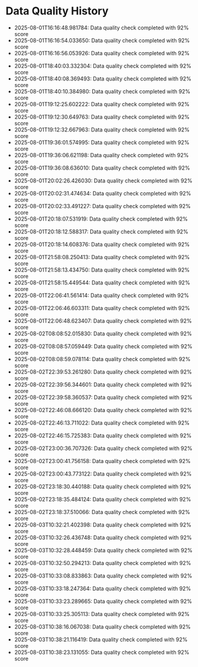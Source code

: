 # Data Quality History

- 2025-08-01T16:16:48.981784: Data quality check completed with 92% score
- 2025-08-01T16:16:54.033650: Data quality check completed with 92% score
- 2025-08-01T16:16:56.053926: Data quality check completed with 92% score
- 2025-08-01T18:40:03.332304: Data quality check completed with 92% score
- 2025-08-01T18:40:08.369493: Data quality check completed with 92% score
- 2025-08-01T18:40:10.384980: Data quality check completed with 92% score
- 2025-08-01T19:12:25.602222: Data quality check completed with 92% score
- 2025-08-01T19:12:30.649763: Data quality check completed with 92% score
- 2025-08-01T19:12:32.667963: Data quality check completed with 92% score
- 2025-08-01T19:36:01.574995: Data quality check completed with 92% score
- 2025-08-01T19:36:06.621198: Data quality check completed with 92% score
- 2025-08-01T19:36:08.636010: Data quality check completed with 92% score
- 2025-08-01T20:02:26.426030: Data quality check completed with 92% score
- 2025-08-01T20:02:31.474634: Data quality check completed with 92% score
- 2025-08-01T20:02:33.491227: Data quality check completed with 92% score
- 2025-08-01T20:18:07.531919: Data quality check completed with 92% score
- 2025-08-01T20:18:12.588317: Data quality check completed with 92% score
- 2025-08-01T20:18:14.608376: Data quality check completed with 92% score
- 2025-08-01T21:58:08.250413: Data quality check completed with 92% score
- 2025-08-01T21:58:13.434750: Data quality check completed with 92% score
- 2025-08-01T21:58:15.449544: Data quality check completed with 92% score
- 2025-08-01T22:06:41.561414: Data quality check completed with 92% score
- 2025-08-01T22:06:46.603311: Data quality check completed with 92% score
- 2025-08-01T22:06:48.623407: Data quality check completed with 92% score
- 2025-08-02T08:08:52.015830: Data quality check completed with 92% score
- 2025-08-02T08:08:57.059449: Data quality check completed with 92% score
- 2025-08-02T08:08:59.078114: Data quality check completed with 92% score
- 2025-08-02T22:39:53.261280: Data quality check completed with 92% score
- 2025-08-02T22:39:56.344601: Data quality check completed with 92% score
- 2025-08-02T22:39:58.360537: Data quality check completed with 92% score
- 2025-08-02T22:46:08.666120: Data quality check completed with 92% score
- 2025-08-02T22:46:13.711022: Data quality check completed with 92% score
- 2025-08-02T22:46:15.725383: Data quality check completed with 92% score
- 2025-08-02T23:00:36.707326: Data quality check completed with 92% score
- 2025-08-02T23:00:41.756158: Data quality check completed with 92% score
- 2025-08-02T23:00:43.773122: Data quality check completed with 92% score
- 2025-08-02T23:18:30.440188: Data quality check completed with 92% score
- 2025-08-02T23:18:35.484124: Data quality check completed with 92% score
- 2025-08-02T23:18:37.510066: Data quality check completed with 92% score
- 2025-08-03T10:32:21.402398: Data quality check completed with 92% score
- 2025-08-03T10:32:26.436748: Data quality check completed with 92% score
- 2025-08-03T10:32:28.448459: Data quality check completed with 92% score
- 2025-08-03T10:32:50.294213: Data quality check completed with 92% score
- 2025-08-03T10:33:08.833863: Data quality check completed with 92% score
- 2025-08-03T10:33:18.247364: Data quality check completed with 92% score
- 2025-08-03T10:33:23.289665: Data quality check completed with 92% score
- 2025-08-03T10:33:25.305113: Data quality check completed with 92% score
- 2025-08-03T10:38:16.067038: Data quality check completed with 92% score
- 2025-08-03T10:38:21.116419: Data quality check completed with 92% score
- 2025-08-03T10:38:23.131055: Data quality check completed with 92% score
